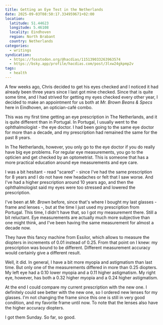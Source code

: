 ```yaml
---
title: Getting an Eye Test in the Netherlands
date: 2025-09-03T08:50:17.334959671+02:00
location:
  latitude: 51.44623
  longitude: 5.46108
  locality: Eindhoven
  region: North Brabant
  country: Netherlands
categories:
  - writings
syndication:
  - https://fosstodon.org/@hacdias/115139033263963574
  - https://bsky.app/profile/hacdias.com/post/3lxw24gkpmp2v
tags:
  - health
---
```


A few weeks ago, Chris decided to get his eyes checked and I noticed it had already been three years since I last got mine checked. Since that is quite some time, and I had strived for getting my eyes checked every other year, I decided to make an appointment for us both at *Mr. Brown Beans & Specs* here in Eindhoven, an optician-café combo.

<!--more-->

This was my first time getting an eye prescription in The Netherlands, and it is quite different than in Portugal. In Portugal, I usually went to the ophthalmologist - the eye doctor. I had been going to the same eye doctor for more than a decade, and my prescription had remained the same for the past 8  years.

In The Netherlands, however, you only go to the eye doctor if you do really have big eye problems. For regular eye measurements, you go to the opticien and get checked by an optometrist. This is someone that has a more practical education around eye measurements and eye care.

I was a bit hesitant - read "scared" - since I've had the same prescription for 8 years and I do not have new headaches or felt that I saw worse. And I've had a higher prescription around 10 years ago, and then the ophthalmologist said my eyes were too stressed and lowered the prescription.

I've been at *Mr. Brown* before, since that's where I bought my last glasses - frame and lenses -, but at the time I just used my prescription from Portugal. This time, I didn't have that, so I got my measurement there. Still a bit reluctant. Eye measurements are actually much more subjective than one might think, and I've been having the same measurement for almost a decade now.

They have this fancy machine from Essilor, which allows to measure the diopters in increments of 0.01 instead of 0.25. From that point on I knew: my prescription was bound to be different. Different measurement accuracy would certainly give a different result.

Well, it did. In general, I have a bit more myopia and astigmatism than last time. But only one of the measurements differed in more than 0.25 diopters. My left eye had a 0.10 lower myopia and a 0.11 higher astigmatism. My right eye, however, has both a 0.32 higher myopia and a 0.24 higher astigmatism.

At the end I could compare my current prescription with the new one. I definitely could see better with the new one, so I ordered new lenses for my glasses. I'm not changing the frame since this one is still in very good condition, and my favorite frame until now. To note that the lenses also have the higher accuracy diopters.

I got them Sunday. So far, so good.
